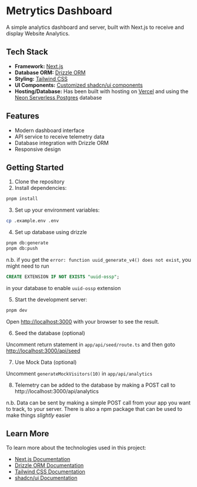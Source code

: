 # Metrytics Dashboard

A simple analytics dashboard and server, built with Next.js to receive and display Website Analytics.

## Tech Stack

- **Framework:** [Next.js](https://nextjs.org)
- **Database ORM:** [Drizzle ORM](https://orm.drizzle.team)
- **Styling:** [Tailwind CSS](https://tailwindcss.com/)
- **UI Components:** [Customized shadcn/ui components](https://ui.shadcn.com/)
- **Hosting/Database:** Has been built with hosting on [Vercel](https://vercel.com) and using the [Neon Serverless Postgres](https://vercel.com/marketplace/neon) database

## Features

- Modern dashboard interface
- API service to receive telemetry data
- Database integration with Drizzle ORM
- Responsive design

## Getting Started

1. Clone the repository
2. Install dependencies:

```bash
pnpm install
```

3. Set up your environment variables:

```bash
cp .example.env .env
```

4. Set up database using drizzle

```bash
pnpm db:generate
pnpm db:push
```

n.b. if you get the `error: function uuid_generate_v4() does not exist`, you might need to run

```sql
CREATE EXTENSION IF NOT EXISTS "uuid-ossp";
```

in your database to enable `uuid-ossp` extension

5. Start the development server:

```bash
pnpm dev
```

Open [http://localhost:3000](http://localhost:3000) with your browser to see the result.

6. Seed the database (optional)

Uncomment return statement in `app/api/seed/route.ts` and then goto [http://localhost:3000/api/seed](http://localhost:3000/api/seed)

7. Use Mock Data (optional)

Uncomment `generateMockVisitors(10)` in `app/api/analytics`

8. Telemetry can be added to the database by making a POST call to http://localhost:3000/api/analytics

n.b. Data can be sent by making a simple POST call from your app you want to track, to your server. There is also a npm package that can be used to make things _slightly_ easier

## Learn More

To learn more about the technologies used in this project:

- [Next.js Documentation](https://nextjs.org/docs)
- [Drizzle ORM Documentation](https://orm.drizzle.team/docs/overview)
- [Tailwind CSS Documentation](https://tailwindcss.com/docs)
- [shadcn/ui Documentation](https://ui.shadcn.com)
